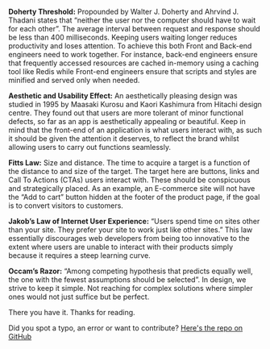**Doherty Threshold:** Propounded by Walter J. Doherty and Ahrvind J. Thadani states that “neither the user nor the computer should have to wait for each other”. The average interval between request and response should be less than 400 milliseconds. Keeping users waiting longer reduces productivity and loses attention. To achieve this both Front and Back-end engineers need to work together. For instance, back-end engineers ensure that frequently accessed resources are cached in-memory using a caching tool like Redis while Front-end engineers ensure that scripts and styles are minified and served only when needed.

**Aesthetic and Usability Effect:** An aesthetically pleasing design was studied in 1995 by Maasaki Kurosu and Kaori Kashimura from Hitachi design centre. They found out that users are more tolerant of minor functional defects, so far as an app is aesthetically appealing or beautiful. Keep in mind that the front-end of an application is what users interact with, as such it should be given the attention it deserves, to reflect the brand whilst allowing users to carry out functions seamlessly.

**Fitts Law:** Size and distance. The time to acquire a target is a function of the distance to and size of the target. The target here are buttons, links and Call To Actions (CTAs) users interact with. These should be conspicuous and strategically placed. As an example, an E-commerce site will not have the “Add to cart” button hidden at the footer of the product page, if the goal is to convert visitors to customers.

**Jakob’s Law of Internet User Experience:** “Users spend time on sites other than your site. They prefer your site to work just like other sites.” This law essentially discourages web developers from being too innovative to the extent where users are unable to interact with their products simply because it requires a steep learning curve.

**Occam’s Razor:** “Among competing hypothesis that predicts equally well, the one with the fewest assumptions should be selected”. In design, we strive to keep it simple. Not reaching for complex solutions where simpler ones would not just suffice but be perfect.

There you have it. Thanks for reading.

Did you spot a typo, an error or want to contribute? [Here's the repo on GitHub](https://github.com/samtimberlan/Blog-Posts/blob/drafts/Essential%20Laws%20Of%20UX%20every%20Web%20Developer%20must%20know.md)
